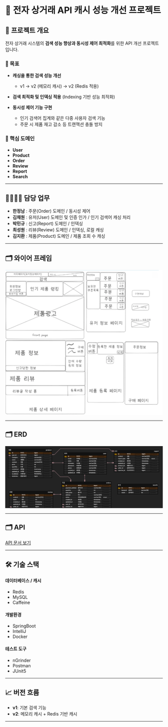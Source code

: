 # 🛒 전자 상거래 API 캐시 성능 개선 프로젝트

## 📌 프로젝트 개요

전자 상거래 시스템의 **검색 성능 향상과 동시성 제어 최적화**를 위한 API 개선 프로젝트입니다.

### 🎯 목표

- **캐싱을 통한 검색 성능 개선**
    - v1 → v2 (메모리 캐시) → v2 (Redis 적용)

- **검색 최적화 및 인덱싱 적용**
  (Indexing 기반 성능 최적화)

- **동시성 제어 기능 구현**
    - 인기 검색어 집계와 같은 다중 사용자 검색 기능
    - 주문 시 제품 재고 감소 등 트랜잭션 충돌 방지

### 🧩 핵심 도메인

- **User**
- **Product**
- **Order**
- **Review**
- **Report**
- **Search**

---

## 👨‍👩‍👧‍👦 담당 업무

- **한정남** : 주문(Order) 도메인 / 동시성 제어
- **김채원** : 유저(User) 도메인 및 인증 인가 / 인기 검색어 캐싱 처리
- **박민규** : 신고(Report) 도메인 / 인덱싱
- **최성원** : 리뷰(Review) 도메인 / 인덱싱, 로컬 캐싱
- **김지환** : 제품(Product) 도메인 / 제품 조회 수 캐싱

---

## 🗂️ 와이어 프레임

![와이어프레임](images/wireframe.png)


---
## 🗂️ ERD

![ERD](images/erd.png)

---
## 🗂️ API
[API 문서 보기](https://teamsparta.notion.site/1f52dc3ef5148052826df0b278eb7443?v=1f52dc3ef51481ca94ce000cf0c69f31)

---

## 🛠 기술 스택

#### 데이터베이스 / 캐시
- Redis
- MySQL 
- Caffeine
#### 개발환경
- SpringBoot
- IntelliJ
- Docker
#### 테스트 도구
- nGrinder
- Postman
- JUnit5

---

## 📈 버전 흐름
- **v1**: 기본 검색 기능
- **v2**: 메모리 캐시 + Redis 기반 캐시
---

